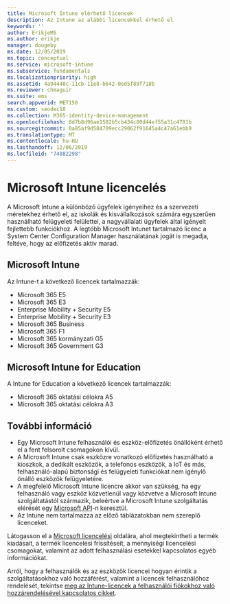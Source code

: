 ```yaml
---
title: Microsoft Intune elérhető licencek
description: Az Intune az alábbi licencekkel érhető el
keywords: ''
author: ErikjeMS
ms.author: erikje
manager: dougeby
ms.date: 12/05/2019
ms.topic: conceptual
ms.service: microsoft-intune
ms.subservice: fundamentals
ms.localizationpriority: high
ms.assetid: 4a94440c-11cb-11e8-b642-0ed5f89f718b
ms.reviewer: chmaguir
ms.suite: ems
search.appverid: MET150
ms.custom: seodec18
ms.collection: M365-identity-device-management
ms.openlocfilehash: 8d7b8d96ae1582b5cb434c80d44ef55a31c4781b
ms.sourcegitcommit: 0a85af9d584709ecc29062f91645a4c47a61ebb9
ms.translationtype: MT
ms.contentlocale: hu-HU
ms.lasthandoff: 12/06/2019
ms.locfileid: "74882298"
---
```

# <a name="microsoft-intune-licensing"></a>Microsoft Intune licencelés
A Microsoft Intune a különböző ügyfelek igényeihez és a szervezeti méretekhez érhető el, az iskolák és kisvállalkozások számára egyszerűen használható felügyeleti felülettel, a nagyvállalati ügyfelek által igényelt fejlettebb funkciókhoz. A legtöbb Microsoft Intunet tartalmazó licenc a System Center Configuration Manager használatának jogát is megadja, feltéve, hogy az előfizetés aktív marad. 

## <a name="microsoft-intune"></a>Microsoft Intune
Az Intune-t a következő licencek tartalmazzák:

- Microsoft 365 E5
- Microsoft 365 E3
- Enterprise Mobility + Security E5
- Enterprise Mobility + Security E3
- Microsoft 365 Business
- Microsoft 365 F1
- Microsoft 365 kormányzati G5
- Microsoft 365 Government G3

## <a name="microsoft-intune-for-education"></a>Microsoft Intune for Education
A Intune for Education a következő licencek tartalmazzák:

- Microsoft 365 oktatási célokra A5
- Microsoft 365 oktatási célokra A3

## <a name="additional-information"></a>További információ
- Egy Microsoft Intune felhasználói és eszköz-előfizetés önállóként érhető el a fent felsorolt csomagokon kívül.
- A Microsoft Intune csak eszközre vonatkozó előfizetés használható a kioszkok, a dedikált eszközök, a telefonos eszközök, a IoT és más, felhasználó-alapú biztonsági és felügyeleti funkciókat nem igénylő önálló eszközök felügyeletére.
- A megfelelő Microsoft Intune licencre akkor van szükség, ha egy felhasználó vagy eszköz közvetlenül vagy közvetve a Microsoft Intune szolgáltatástól származik, beleértve a Microsoft Intune szolgáltatás elérését egy [Microsoft API](https://docs.microsoft.com/legal/microsoft-apis/terms-of-use)-n keresztül.
- Az Intune nem tartalmazza az előző táblázatokban nem szereplő licenceket.

Látogasson el a [Microsoft licencelési](https://www.microsoft.com/licensing/default) oldalára, ahol megtekintheti a termék kiadásait, a termék licencelési frissítéseit, a mennyiségi licencelési csomagokat, valamint az adott felhasználási esetekkel kapcsolatos egyéb információkat.  

Arról, hogy a felhasználók és az eszközök licencei hogyan érintik a szolgáltatásokhoz való hozzáférést, valamint a licencek felhasználóhoz rendelését, tekintse [meg az Intune-licencek a felhasználói fiókokhoz való hozzárendelésével kapcsolatos cikket](licenses-assign.md).

